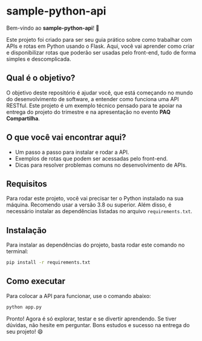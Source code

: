 # sample-python-api

Bem-vindo ao **sample-python-api**! 🚀

Este projeto foi criado para ser seu guia prático sobre como trabalhar com APIs e rotas em Python usando o Flask. Aqui, você vai aprender como criar e disponibilizar rotas que poderão ser usadas pelo front-end, tudo de forma simples e descomplicada.

## Qual é o objetivo?

O objetivo deste repositório é ajudar você, que está começando no mundo do desenvolvimento de software, a entender como funciona uma API RESTful. Este projeto é um exemplo técnico pensado para te apoiar na entrega do projeto do trimestre e na apresentação no evento **PAQ Compartilha**.

## O que você vai encontrar aqui?

- Um passo a passo para instalar e rodar a API.
- Exemplos de rotas que podem ser acessadas pelo front-end.
- Dicas para resolver problemas comuns no desenvolvimento de APIs.

## Requisitos
Para rodar este projeto, você vai precisar ter o Python instalado na sua máquina. Recomendo usar a versão 3.8 ou superior. Além disso, é necessário instalar as dependências listadas no arquivo `requirements.txt`.

## Instalação

Para instalar as dependências do projeto, basta rodar este comando no terminal:

```bash
pip install -r requirements.txt
```

## Como executar

Para colocar a API para funcionar, use o comando abaixo:

```bash
python app.py
```

Pronto! Agora é só explorar, testar e se divertir aprendendo. Se tiver dúvidas, não hesite em perguntar. Bons estudos e sucesso na entrega do seu projeto! 😄
